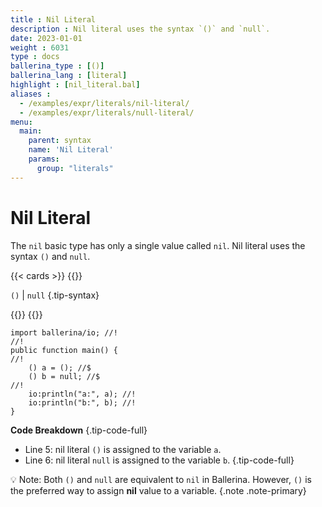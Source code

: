 ```yaml
---
title : Nil Literal
description : Nil literal uses the syntax `()` and `null`.
date: 2023-01-01
weight : 6031
type : docs
ballerina_type : [()]
ballerina_lang : [literal]
highlight : [nil_literal.bal]
aliases : 
  - /examples/expr/literals/nil-literal/
  - /examples/expr/literals/null-literal/
menu:
  main:
    parent: syntax
    name: 'Nil Literal'
    params:
      group: "literals"
---
```


# Nil Literal

The `nil` basic type has only a single value called `nil`. Nil literal uses the syntax `()` and `null`.
    
{{< cards >}}
{{<card header="✍ Syntax" title="Nil Literal">}}

`()` | `null`
{.tip-syntax}

{{</card>}}
{{</cards>}}
    
```ballerina {filename="nil_literal.bal" lines="5 6" result="output"}
import ballerina/io; //!
//!
public function main() {
//!
    () a = (); //$
    () b = null; //$
//!
    io:println("a:", a); //!
    io:println("b:", b); //!
}
```

**Code Breakdown**
{.tip-code-full}

* Line 5: nil literal `()` is assigned to the variable `a`.
* Line 6: nil literal `null` is assigned to the variable `b`.
{.tip-code-full}

💡 Note: Both `()` and `null` are equivalent to `nil` in Ballerina. However, `()` is the preferred way to assign **nil** value to a variable.
{.note .note-primary}